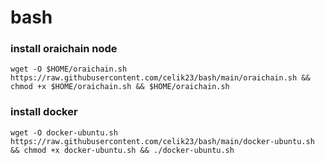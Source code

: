 # bash

### install oraichain node
```
wget -O $HOME/oraichain.sh https://raw.githubusercontent.com/celik23/bash/main/oraichain.sh && chmod +x $HOME/oraichain.sh && $HOME/oraichain.sh
```

### install docker
```
wget -O docker-ubuntu.sh https://raw.githubusercontent.com/celik23/bash/main/docker-ubuntu.sh && chmod +x docker-ubuntu.sh && ./docker-ubuntu.sh
```
